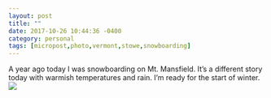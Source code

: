 ```yaml
---
layout: post
title: ""
date: 2017-10-26 10:44:36 -0400
category: personal
tags: [micropost,photo,vermont,stowe,snowboarding]
---
```


A year ago today I was snowboarding on Mt. Mansfield. It’s a different story today with warmish temperatures and rain. I’m ready for the start of winter. ![](https://thecave-com.s3.amazonaws.com/Photo-2017-10-26-10-37-owQ8VNFrdmUMdCNidshS.jpg)

